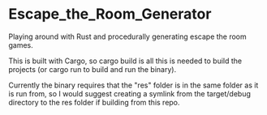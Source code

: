 # Escape_the_Room_Generator
Playing around with Rust and procedurally generating escape the room games.

This is built with Cargo, so cargo build is all this is needed to build the projects (or cargo run to build and run the binary).

Currently the binary requires that the "res" folder is in the same folder as it is run from, so I would suggest creating a symlink from the target/debug
directory to the res folder if building from this repo.
